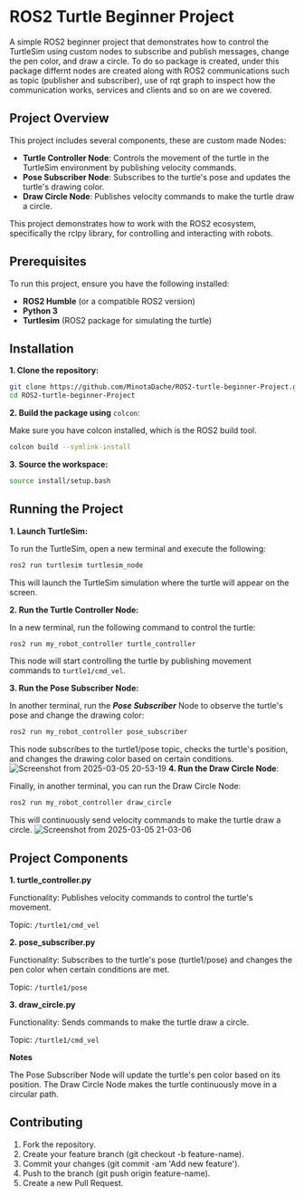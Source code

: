 # ROS2 Turtle Beginner Project

A simple ROS2 beginner project that demonstrates how to control the TurtleSim using custom nodes to subscribe and publish messages, change the pen color, and draw a circle. To do so package is created, under this package differnt nodes are created along with ROS2 communications such as topic (publisher and subscriber), use of rqt graph to inspect how the communication works, services and clients and so on are we covered.

## Project Overview

This project includes several components, these are custom made Nodes:
- **Turtle Controller Node**: Controls the movement of the turtle in the TurtleSim environment by publishing velocity commands.
- **Pose Subscriber Node**: Subscribes to the turtle's pose and updates the turtle's drawing color.
- **Draw Circle Node**: Publishes velocity commands to make the turtle draw a circle.

This project demonstrates how to work with the ROS2 ecosystem, specifically the rclpy library, for controlling and interacting with robots.

## Prerequisites

To run this project, ensure you have the following installed:
- **ROS2 Humble** (or a compatible ROS2 version)
- **Python 3**
- **Turtlesim** (ROS2 package for simulating the turtle)

## Installation
**1. Clone the repository:**
```bash
git clone https://github.com/MinotaDache/ROS2-turtle-beginner-Project.git
cd ROS2-turtle-beginner-Project
```
**2. Build the package using** `colcon`:

Make sure you have colcon installed, which is the ROS2 build tool.
```bash
colcon build --symlink-install
```
**3. Source the workspace:**
```bash
source install/setup.bash
```
## Running the Project
**1. Launch TurtleSim:**

To run the TurtleSim, open a new terminal and execute the following:
```bash
ros2 run turtlesim turtlesim_node
```
This will launch the TurtleSim simulation where the turtle will appear on the screen.

**2. Run the Turtle Controller Node:**

In a new terminal, run the following command to control the turtle:
```bash
ros2 run my_robot_controller turtle_controller
```
This node will start controlling the turtle by publishing movement commands to `turtle1/cmd_vel`.

**3. Run the Pose Subscriber Node:**

In another terminal, run the ***Pose Subscriber*** Node to observe the turtle's pose and change the drawing color:
```bash
ros2 run my_robot_controller pose_subscriber
```
This node subscribes to the turtle1/pose topic, checks the turtle's position, and changes the drawing color based on certain conditions.
![Screenshot from 2025-03-05 20-53-19](https://github.com/user-attachments/assets/33284015-99e8-4bb5-9822-0039af5ea37b)
**4. Run the Draw Circle Node**:

Finally, in another terminal, you can run the Draw Circle Node:
```bash
ros2 run my_robot_controller draw_circle
```
This will continuously send velocity commands to make the turtle draw a circle.
![Screenshot from 2025-03-05 21-03-06](https://github.com/user-attachments/assets/715e1dee-284d-4849-a01b-b4d8909c053a)

## Project Components
**1. turtle_controller.py**

Functionality: Publishes velocity commands to control the turtle's movement.

Topic: `/turtle1/cmd_vel`

**2. pose_subscriber.py**

Functionality: Subscribes to the turtle's pose (turtle1/pose) and changes the pen color when certain conditions are met.

Topic: `/turtle1/pose`

**3. draw_circle.py**

Functionality: Sends commands to make the turtle draw a circle.

Topic: `/turtle1/cmd_vel`

**Notes**

The Pose Subscriber Node will update the turtle's pen color based on its position.
The Draw Circle Node makes the turtle continuously move in a circular path.

## Contributing

1. Fork the repository.
2. Create your feature branch (git checkout -b feature-name).
3. Commit your changes (git commit -am 'Add new feature').
4. Push to the branch (git push origin feature-name).
5. Create a new Pull Request.



